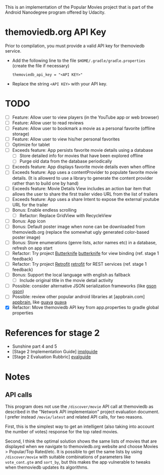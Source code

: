 This is an implementation of the Popular Movies project that is part of the
Android Nanodegree program offered by Udacity.

themoviedb.org API Key
======================

Prior to compilation, you must provide a valid API key for themoviedb
service.

  * Add the following line to the file `$HOME/.gradle/gradle.properties` (create the file if necessary)

        themoviedb_api_key = "<API KEY>"
          
  
  * Replace the string `<API KEY>` with your API key.

TODO
====
  - [ ] Feature: Allow user to view players (in the YouTube app or web browser)
  - [ ] Feature: Allow user to read reviews
  - [ ] Feature: Allow user to bookmark a movie as a personal favorite (offline storage)
  - [ ] Feature: Allow user to view his/her personal favorites
  - [ ] Optimize for tablet
  - [ ] Exceeds feature: App persists favorite movie details using a database
    - [ ] Store detailed info for movies that have been explored offline
    - [ ] Purge old data from the database periodically
  - [ ] Exceeds feature: App displays favorite movie details even when offline
  - [ ] Exceeds feature: App uses a contentProvider to populate favorite movie details. (It is allowerd to use a library to generate the content provider rather than to build one by hand)
  - [ ] Exceeds feature: Movie Details View includes an action bar item that allows the user to share the first trailer video URL from the list of trailers
  - [ ] Exceeds feature: App uses a share Intent to expose the external youtube URL for the trailer
  - [ ] Bonus: Enable endless scrolling
    - [ ] Refactor: Replace GridView with RecycleView
  - [ ] Bonus: App icon
  - [ ] Bonus: Default poster image when none can be downloaded from themoviedb.org (replace the somewhat ugly generated color-based poster image)
  - [ ] Bonus: Store enumerations (genre lists, actor names etc) in a database, refresh on app start
  - [ ] Refactor: Try project [Butterknife] [butterknife] for view binding (ref. stage 1 feedback)
  - [ ] Refactor: Try project [Retrofit] [retrofit] for REST services (ref. stage 1 feedback)
  - [ ] Bonus: Support the local language with english as fallback
    - [ ] Include original title in the movie detail activity
  - [ ] Possible: consider alternative JSON serialization frameworks (like [gson] [gson])
  - [ ] Possible: review other popular android libraries at [appbrain.com] [appbrain], like [guava] [guava]
  - [x] Refactor: Move themoviedb API key from app.properties to gradle global properties

  [appbrain]: http://www.appbrain.com/stats/libraries/dev
  [butterknife]: http://jakewharton.github.io/butterknife/
  [gson]: https://github.com/google/gson
  [guava]: https://github.com/google/guava
  [retrofit]: http://square.github.io/retrofit/

References for stage 2
======================
  * Sunshine part 4 and 5
  * [Stage 2 Implementation Guide] [implguide]
  * [Stage 2 Evaluation Rubbric] [evalguide]

  [implguide]: https://docs.google.com/document/d/1ZlN1fUsCSKuInLECcJkslIqvpKlP7jWL2TP9m6UiA6I/pub?embedded=true
  [evalguide]: https://docs.google.com/document/d/11JDnp_WTNGcIm_gs1raroUuDyxo9H_WsQxnpeozMov4/pub?embedded=true

Notes
=====

API calls
---------

This program does not use the `/discover/movie` API call at themoviedb as described in the "Network API implementaion" project evaluation document. I prefer instead `/movie/latest` and related API calls, for two reasons.

First, this is the simplest way to get an intelligent (also taking into account the number of votes) response for the top rated movies.

Second, I think the optimal solution shows the same lists of movies that are displayed when we navigate to themoviedb.org website and choose Movies > Popular/Top Rated/etc. It is possible to get the same lists by using `/discover/movie` with suitable combinations of parameters like `vote_cont.gte` and `sort_by`, but this makes the app vulnerable to tweaks when themoviedb updates its algorithms.


